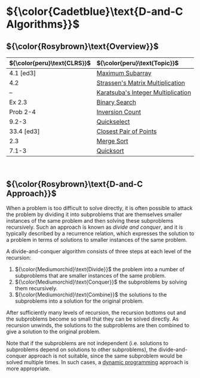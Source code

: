 # ${\color{Cadetblue}\text{D-and-C Algorithms}}$

## ${\color{Rosybrown}\text{Overview}}$

| ${\color{peru}\text{CLRS}}$ | ${\color{peru}\text{Topic}}$ |
|:---|:---|
| 4.1 [ed3] | [Maximum Subarray](https://github.com/pl3onasm/CLRS/tree/main/algorithms/divide-and-conquer/max-subarray) |
| 4.2 | [Strassen's Matrix Multiplication](https://github.com/pl3onasm/CLRS/tree/main/algorithms/divide-and-conquer/strassen)|
| – | [Karatsuba's Integer Multiplication](https://github.com/pl3onasm/CLRS/tree/main/algorithms/divide-and-conquer/karatsuba)|
| Ex 2.3 | [Binary Search](https://github.com/pl3onasm/CLRS/tree/main/algorithms/divide-and-conquer/binsearch)|
| Prob 2-4 | [Inversion Count](https://github.com/pl3onasm/CLRS/tree/main/algorithms/divide-and-conquer/inversion-count)|
| 9.2-3 | [Quickselect](https://github.com/pl3onasm/CLRS/tree/main/algorithms/divide-and-conquer/quickselect)|
| 33.4 [ed3]| [Closest Pair of Points](https://github.com/pl3onasm/CLRS/tree/main/algorithms/divide-and-conquer/closest-pair-of-points)|
| 2.3 | [Merge Sort](https://github.com/pl3onasm/CLRS/tree/main/algorithms/sorting/merge-sort)|
| 7.1-3 | [Quicksort](https://github.com/pl3onasm/CLRS/tree/main/algorithms/sorting/quick-sort)|

&nbsp;

## ${\color{Rosybrown}\text{D-and-C Approach}}$

When a problem is too difficult to solve directly, it is often possible to attack the problem by dividing it into subproblems that are themselves smaller instances of the same problem and then solving these subproblems recursively. Such an approach is known as *divide and conquer*, and it is typically described by a recurrence relation, which expresses the solution to a problem in terms of solutions to smaller instances of the same problem.

A divide-and-conquer algorithm consists of three steps at each level of the recursion:

1. ${\color{Mediumorchid}\text{Divide}}$ the problem into a number of subproblems that are smaller instances of the same problem.
2. ${\color{Mediumorchid}\text{Conquer}}$ the subproblems by solving them recursively.
3. ${\color{Mediumorchid}\text{Combine}}$ the solutions to the subproblems into a solution for the original problem.

After sufficiently many levels of recursion, the recursion bottoms out and the subproblems become so small that they can be solved directly. As recursion unwinds, the solutions to the subproblems are then combined to give a solution to the original problem.

Note that if the subproblems are not independent (i.e. solutions to subproblems depend on solutions to other subproblems), the divide-and-conquer approach is not suitable, since the same subproblem would be solved multiple times. In such cases, a [dynamic programming](https://github.com/pl3onasm/Algorithms/tree/main/algorithms/dynamic-programming) approach is more appropriate.
